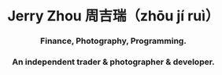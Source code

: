 # <div align="center">Jerry Zhou 周吉瑞（zhōu jí ruì）</div>  
  

### <div align="center">Finance, Photography, Programming.</div>  
  

### <div align="center">An independent trader & photographer & developer.</div>  

